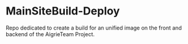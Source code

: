 # MainSiteBuild-Deploy
Repo dedicated to create a build for an unified image on the front and backend of the AigrieTeam Project.
